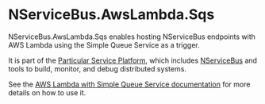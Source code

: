 # NServiceBus.AwsLambda.Sqs

NServiceBus.AwsLambda.Sqs enables hosting NServiceBus endpoints with AWS Lambda using the Simple Queue Service as a trigger.

It is part of the [Particular Service Platform](https://particular.net/service-platform), which includes [NServiceBus](https://particular.net/nservicebus) and tools to build, monitor, and debug distributed systems.

See the [AWS Lambda with Simple Queue Service documentation](https://docs.particular.net/nservicebus/hosting/aws-lambda-simple-queue-service/) for more details on how to use it.

